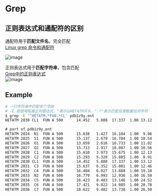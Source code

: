# Grep
## 正则表达式和通配符的区别
通配符用于**匹配文件名**，完全匹配  
[Linux grep 命令和通配符](https://abcfy2.gitbooks.io/linux_basic/content/first_sense_for_linux/command_learning/wildcard.html)  

![image](https://user-images.githubusercontent.com/52747634/124849182-e13d1380-dfd0-11eb-99a2-62386dc4b026.png)

正则表达式用于**匹配字符串**，包含匹配  
[Grep中的正则表达式](https://m.linuxidc.com/Linux/2020-05/163192.htm#:~:text=Grep%E6%AD%A3%E5%88%99%E8%A1%A8%E8%BE%BE%E5%BC%8F%20%E6%AD%A3%E5%88%99%E8%A1%A8%E8%BE%BE%E5%BC%8F%E6%88%96%E6%AD%A3%E5%88%99%E8%A1%A8%E8%BE%BE%E5%BC%8F%E6%98%AF%E4%B8%8E%E4%B8%80%E7%BB%84%E5%AD%97%E7%AC%A6%E4%B8%B2%E5%8C%B9%E9%85%8D%E7%9A%84%E6%A8%A1%E5%BC%8F%E3%80%82%E6%A8%A1%E5%BC%8F%E7%94%B1%E8%BF%90%E7%AE%97%E7%AC%A6%EF%BC%8C%E6%9E%84%E9%80%A0%E6%96%87%E5%AD%97%E5%AD%97%E7%AC%A6%E5%92%8C%E5%85%83%E5%AD%97%E7%AC%A6%E7%BB%84%E6%88%90%EF%BC%8C%E5%AE%83%E4%BB%AC%E5%85%B7%E6%9C%89%E7%89%B9%E6%AE%8A%E7%9A%84%E5%90%AB%E4%B9%89%E3%80%82,GNU%20grep%E6%94%AF%E6%8C%81%E4%B8%89%E7%A7%8D%E6%AD%A3%E5%88%99%E8%A1%A8%E8%BE%BE%E5%BC%8F%E8%AF%AD%E6%B3%95%EF%BC%8CBasic%EF%BC%8CExtended%E5%92%8CPerl%E5%85%BC%E5%AE%B9%E3%80%82)  
![image](https://user-images.githubusercontent.com/52747634/124849380-409b2380-dfd1-11eb-9dfb-7b18f734a4b6.png)

## Example
```bash
# 一行字符串中匹配多个字段
# -E 是使用拓展正则表达式，^表示以HETATM开头，".*"表示匹配任意数量任何字符
$ grep -E '^HETATM.*FUN.*CL' pdb1z9y.ent
HETATM 2030 CL1  FUN A 500      14.452   5.808  17.337  1.00 13.12          CL
```
```txt
# part of pdb1z9y.ent
HETATM 2024  N1  FUN A 500      15.638   1.427  16.184  1.00  9.06           N  
HETATM 2025  S1  FUN A 500      15.137   2.679  16.784  1.00 10.54           S  
HETATM 2026  O1  FUN A 500      13.659   2.616  16.733  1.00 11.02           O  
HETATM 2027  O2  FUN A 500      15.713   2.917  18.087  1.00 10.56           O  
HETATM 2028  C1  FUN A 500      15.610   3.973  15.675  1.00 12.13           C  
HETATM 2029  C2  FUN A 500      15.293   5.320  15.885  1.00  8.91           C  
HETATM 2030 CL1  FUN A 500      14.452   5.808  17.337  1.00 13.12          CL  
HETATM 2031  C3  FUN A 500      15.637   6.352  15.001  1.00 12.46           C  
HETATM 2032  C4  FUN A 500      16.404   6.027  13.888  1.00 19.10           C  
HETATM 2033  N2  FUN A 500      16.779   6.993  12.936  1.00 16.58           N  
HETATM 2034  C5  FUN A 500      16.423   8.403  13.146  1.00 24.52           C  
HETATM 2035  C6  FUN A 500      17.421   9.022  14.085  1.00 28.78           C  
HETATM 2036  C7  FUN A 500      18.622   9.482  13.738  1.00 26.50           C  
```

